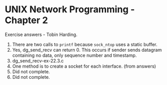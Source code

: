 UNIX Network Programming - Chapter 2
======================================
Exercise answers - Tobin Harding.

1. There are two calls to `printf` because `sock_ntop` uses a static buffer.
2. Yes, dg_send_recv can return 0. This occurs if sender sends datagram
   containing no data, only sequence number and timestamp.
3. dg_send_recv-ex-22.3.c
4. One method is to create a socket for each interface. (from answers)
5. Did not complete.
6. Did not complete.
